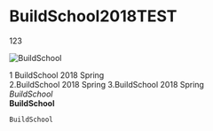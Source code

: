 # BuildSchool2018TEST
123

![BuildSchool](http://placekitten.com/g/500/200 "BuildSchool")

1 BuildSchool 2018 Spring  
2.BuildSchool 2018 Spring 
3.BuildSchool 2018 Spring  
*BuildSchool*  
**BuildSchool**  

    BuildSchool

